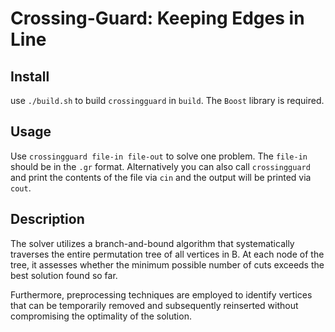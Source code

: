 # Crossing-Guard: Keeping Edges in Line

## Install
use `./build.sh` to build `crossingguard` in `build`. The `Boost` library is required.

## Usage
Use `crossingguard file-in file-out` to solve one problem. The `file-in` should be in the `.gr` format.
Alternatively you can also call `crossingguard` and print the contents of the file via `cin` and the output will be printed via `cout`.

## Description
The solver utilizes a branch-and-bound algorithm that systematically traverses the entire permutation tree of all vertices in B. At each node of the tree, it assesses whether the minimum possible number of cuts exceeds the best solution found so far.

Furthermore, preprocessing techniques are employed to identify vertices that can be temporarily removed and subsequently reinserted without compromising the optimality of the solution.
